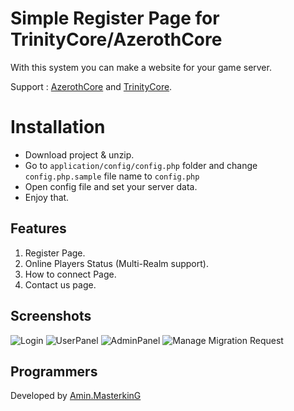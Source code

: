 ﻿# Simple Register Page for TrinityCore/AzerothCore

With this system you can make a website for your game server.

Support : [AzerothCore](http://azerothcore.org) and [TrinityCore](http://TrinityCore.org).

# Installation

 - Download project & unzip.
 - Go to `application/config/config.php` folder and change `config.php.sample` file name to `config.php`
 - Open config file and set your server data.
 - Enjoy that.

## Features

 1. Register Page.
 2. Online Players Status (Multi-Realm support).
 3. How to connect Page.
 4. Contact us page.

## Screenshots

![Login](https://raw.githubusercontent.com/masterking32/WoWSimpleRegistration/master/screenshots/1.png)
![UserPanel](https://raw.githubusercontent.com/masterking32/WoWSimpleRegistration/master/screenshots/2.png)
![AdminPanel](https://raw.githubusercontent.com/masterking32/WoWSimpleRegistration/master/screenshots/3.png)
![Manage Migration Request](https://raw.githubusercontent.com/masterking32/WoWSimpleRegistration/master/screenshots/4.png)

## Programmers

Developed by [Amin.MasterkinG](https://masterking32.com)


